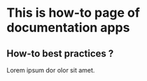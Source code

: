 # This is how-to page of documentation apps

## How-to best practices ?

Lorem ipsum dor olor sit amet.
